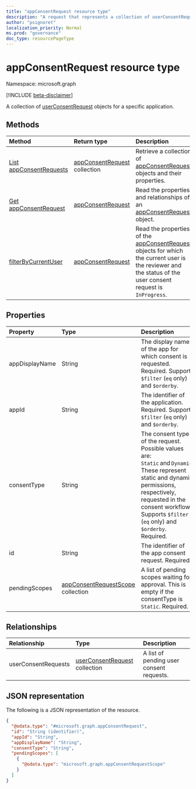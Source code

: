 ```yaml
---
title: "appConsentRequest resource type"
description: "A request that represents a collection of userConsentRequest objects for a specific application."
author: "psignoret"
localization_priority: Normal
ms.prod: "governance"
doc_type: resourcePageType
---
```


# appConsentRequest resource type

Namespace: microsoft.graph

[!INCLUDE [beta-disclaimer](../../includes/beta-disclaimer.md)]

A collection of [userConsentRequest](../resources/userconsentrequest.md) objects for a specific application.

## Methods
|Method|Return type|Description|
|:---|:---|:---|
|[List appConsentRequests](../api/appconsentrequest-list.md)|[appConsentRequest](../resources/appconsentrequest.md) collection|Retrieve a collection of [appConsentRequest](appconsentrequest.md) objects and their properties.|
|[Get appConsentRequest](../api/appconsentrequest-get.md)|[appConsentRequest](../resources/appconsentrequest.md)|Read the properties and relationships of an [appConsentRequest](../resources/appconsentrequest.md) object.|
|[filterByCurrentUser](../api/appconsentrequest-filterByCurrentUser.md)|[appConsentRequest](../resources/appconsentrequest.md)|Read the properties of the [appConsentRequest](../resources/appconsentrequest.md) objects for which the current user is the reviewer and the status of the user consent request is `InProgress`.|

## Properties
|Property|Type|Description|
|:---|:---|:---|
|appDisplayName|String|The display name of the app for which consent is requested. Required. Supports `$filter` (`eq` only) and `$orderby`. |
|appId|String|The identifier of the application. Required. Supports `$filter` (`eq` only) and `$orderby`. |
|consentType|String|The consent type of the request. Possible values are: `Static` and `Dynamic`. These represent static and dynamic permissions, respectively, requested in the consent workflow. Supports `$filter` (`eq` only) and `$orderby`. Required.|
|id|String|The identifier of the app consent request. Required.|
|pendingScopes|[appConsentRequestScope](../resources/appconsentrequestscope.md) collection|A list of pending scopes waiting for approval. This is empty if the consentType is `Static`. Required.|

## Relationships
|Relationship|Type|Description|
|:---|:---|:---|
|userConsentRequests|[userConsentRequest](../resources/userconsentrequest.md) collection|A list of pending user consent requests.|

## JSON representation
The following is a JSON representation of the resource.
<!-- {
  "blockType": "resource",
  "keyProperty": "id",
  "@odata.type": "microsoft.graph.appConsentRequest",
  "openType": false
}
-->
``` json
{
  "@odata.type": "#microsoft.graph.appConsentRequest",
  "id": "String (identifier)",
  "appId": "String",
  "appDisplayName": "String",
  "consentType": "String",
  "pendingScopes": [
    {
      "@odata.type": "microsoft.graph.appConsentRequestScope"
    }
  ]
}
```

